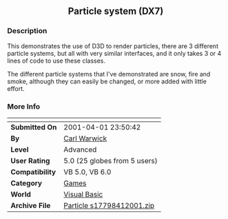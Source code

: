 ﻿<div align="center">

## Particle system \(DX7\)


</div>

### Description

This demonstrates the use of D3D to render particles, there are 3 different particle systems, but all with very similar interfaces, and it only takes 3 or 4 lines of code to use these classes.

The different particle systems that I've demonstrated are snow, fire and smoke, although they can easily be changed, or more added with little effort.
 
### More Info
 


<span>             |<span>
---                |---
**Submitted On**   |2001-04-01 23:50:42
**By**             |[Carl Warwick](https://github.com/Planet-Source-Code/PSCIndex/blob/master/ByAuthor/carl-warwick.md)
**Level**          |Advanced
**User Rating**    |5.0 (25 globes from 5 users)
**Compatibility**  |VB 5\.0, VB 6\.0
**Category**       |[Games](https://github.com/Planet-Source-Code/PSCIndex/blob/master/ByCategory/games__1-38.md)
**World**          |[Visual Basic](https://github.com/Planet-Source-Code/PSCIndex/blob/master/ByWorld/visual-basic.md)
**Archive File**   |[Particle s17798412001\.zip](https://github.com/Planet-Source-Code/carl-warwick-particle-system-dx7__1-22075/archive/master.zip)








